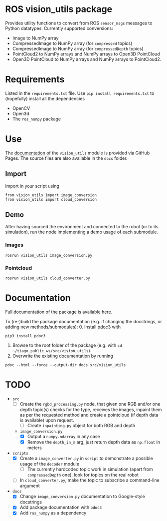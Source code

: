 # ROS vision_utils package

Provides utility functions to convert from ROS `sensor_msgs` messages to Python datatypes.
Currently supported conversions:

- Image to NumPy array
- CompressedImage to NumPy array (for `compressed` topics)
- CompressedImage to NumPy array (for `compressedDepth` topics)
- PointCloud2 to NumPy arrays and NumPy arrays to Open3D PointCloud
- Open3D PointCloud to NumPy arrays and NumPy arrays to PointCloud2.

# Requirements

Listed in the `requirements.txt` file. Use `pip install requirements.txt` to (hopefully) install all the dependencies

- OpenCV
- Open3d
- The `ros_numpy` package

# Use

The [documentation](https://luca-pozzi.github.io/vision_utils/) of the `vision_utils` module is provided via GitHub Pages. The source files are also available in the `docs` folder.

## Import

Import in your script using 

```
from vision_utils import image_conversion
from vision_utils import cloud_conversion
```

## Demo
After having sourced the environment and connected to the robot (or to its simulation), run the node implementing a demo usage of each submodule. 

### Images

```
rosrun vision_utils image_conversion.py
```

### Pointcloud

```
rosrun vision_utils cloud_converter.py
```

# Documentation

Full documentation of the package is available [here](docs/vision_utils/index.html).

To (re-)build the package documentation (e.g. if changing the docstrings, or adding new methods/submodules): 
0. Install [pdoc3](https://pdoc3.github.io/pdoc/) with 
```
pip3 install pdoc3 
```
1. Browse to the root folder of the package (e.g. with `cd ~/tiago_public_ws/src/vision_utils`).
2. Overwrite the existing documentation by running
```
pdoc --html --force --output-dir docs src/vision_utils
```
# TODO

- `src`
  - [ ] Create the `rgbd_processing.py` node, that given one RGB and/or one depth topic(s) checks for the type, receives the images, inpaint them as per the requested method and create a pointcloud (if depth data is available) upon request.
    - [ ] Create `inpainting.py` object for both RGB and depth
  - `image_conversion.py`
    - [x] Output a `numpy.ndarray` in any case
    - [x] Remove the `depth_in_m` arg, just return depth data as `np.float` in meters
- `scripts`
  - [x] Create a `image_converter.py` in `script` to demonstrate a possible usage of the `decoder` module
    - [ ] The currently hardcoded topic work in simulation (apart from `compressedDepth` one), look for topics on the real robot
  - [ ] In `cloud_converter.py`, make the topic to subscribe a command-line argument
- `docs`
  - [x] Change `image_conversion.py` documentation to Google-style docstrings
  - [x] Add package documentation with `pdoc3`
  - [x] Add `ros_numpy` as a dependency